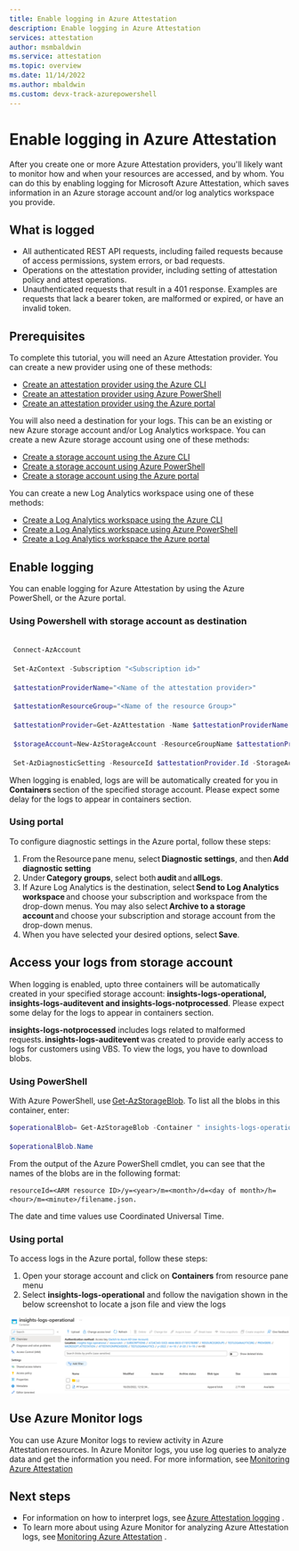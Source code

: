 ```yaml
---
title: Enable logging in Azure Attestation 
description: Enable logging in Azure Attestation 
services: attestation
author: msmbaldwin
ms.service: attestation
ms.topic: overview
ms.date: 11/14/2022
ms.author: mbaldwin 
ms.custom: devx-track-azurepowershell
---
```


# Enable logging in Azure Attestation 

After you create one or more Azure Attestation providers, you'll likely want to monitor how and when your resources are accessed, and by whom. You can do this by enabling logging for Microsoft Azure Attestation, which saves information in an Azure storage account and/or log analytics workspace you provide.  

## What is logged

- All authenticated REST API requests, including failed requests because of access permissions, system errors, or bad requests.
- Operations on the attestation provider, including setting of attestation policy and attest operations.
- Unauthenticated requests that result in a 401 response. Examples are requests that lack a bearer token, are malformed or expired, or have an invalid token. 

## Prerequisites

To complete this tutorial, you will need an Azure Attestation provider. You can create a new provider using one of these methods: 

- [Create an attestation provider using the Azure CLI](quickstart-azure-cli.md)
- [Create an attestation provider using Azure PowerShell](quickstart-powershell.md)
- [Create an attestation provider using the Azure portal](quickstart-portal.md)

You will also need a destination for your logs. This can be an existing or new Azure storage account and/or Log Analytics workspace. You can create a new Azure storage account using one of these methods: 

- [Create a storage account using the Azure CLI](../storage/common/storage-account-create.md)
- [Create a storage account using Azure PowerShell](../storage/common/storage-account-create.md)
- [Create a storage account using the Azure portal](../storage/common/storage-account-create.md)

You can create a new Log Analytics workspace using one of these methods: 

- [Create a Log Analytics workspace using the Azure CLI](../azure-monitor/logs/quick-create-workspace.md)
- [Create a Log Analytics workspace using Azure PowerShell](../azure-monitor/logs/quick-create-workspace.md)
- [Create a Log Analytics workspace the Azure portal](../azure-monitor/logs/quick-create-workspace.md)

 ## Enable logging 

 You can enable logging for Azure Attestation by using the Azure PowerShell, or the Azure portal. 

 ### Using Powershell with storage account as destination

```powershell

 Connect-AzAccount 

 Set-AzContext -Subscription "<Subscription id>"

 $attestationProviderName="<Name of the attestation provider>"

 $attestationResourceGroup="<Name of the resource Group>"

 $attestationProvider=Get-AzAttestation -Name $attestationProviderName -ResourceGroupName $attestationResourceGroup 

 $storageAccount=New-AzStorageAccount -ResourceGroupName $attestationProvider.ResourceGroupName -Name "<Storage Account Name>" -SkuName Standard_LRS -Location "<Location>"

 Set-AzDiagnosticSetting -ResourceId $attestationProvider.Id -StorageAccountId $storageAccount.Id -Enabled $true 

```

 When logging is enabled, logs are will be automatically created for you in **Containers** section of the specified storage account. Please expect some delay for the logs to appear in containers section. 

 ### Using portal

To configure diagnostic settings in the Azure portal, follow these steps: 

1. From the Resource pane menu, select **Diagnostic settings**, and then **Add diagnostic setting**
2. Under **Category groups**, select both **audit** and **allLogs**.
3. If Azure Log Analytics is the destination, select **Send to Log Analytics workspace** and choose your subscription and workspace from the drop-down menus. You may also select **Archive to a storage account** and choose your subscription and storage account from the drop-down menus.
4. When you have selected your desired options, select **Save**.

## Access your logs from storage account 

When logging is enabled, upto three containers will be automatically created  in your specified storage account: **insights-logs-operational, insights-logs-auditevent and insights-logs-notprocessed**. Please expect some delay for the logs to appear in containers section. 

**insights-logs-notprocessed** includes logs related to malformed requests. **insights-logs-auditevent** was created to provide early access to logs for customers using VBS. To view the logs, you have to download blobs. 

### Using PowerShell

With Azure PowerShell, use [Get-AzStorageBlob](../../powershell/module/az.storage/get-azstorageblob.md). To list all the blobs in this container, enter: 

```powershell
$operationalBlob= Get-AzStorageBlob -Container " insights-logs-operational" -Context $storageAccount.Context 

$operationalBlob.Name
```

From the output of the Azure PowerShell cmdlet, you can see that the names of the blobs are in the following format: 

```
resourceId=<ARM resource ID>/y=<year>/m=<month>/d=<day of month>/h=<hour>/m=<minute>/filename.json. 
```

The date and time values use Coordinated Universal Time. 

### Using portal

To access logs in the Azure portal, follow these steps: 

1. Open your storage account and click on **Containers** from resource pane menu
2. Select **insights-logs-operational** and follow the navigation shown in the below screenshot to locate a json file and view the logs

![View logs](./media/view-logs.png)

## Use Azure Monitor logs  

You can use Azure Monitor logs to review activity in Azure Attestation resources. In Azure Monitor logs, you use log queries to analyze data and get the information you need. For more information, see [Monitoring Azure Attestation](monitor-logs.md) 

## Next steps 

- For information on how to interpret logs, see [Azure Attestation logging](view-logs.md) .
- To learn more about using Azure Monitor for analyzing Azure Attestation logs, see [Monitoring Azure Attestation](monitor-azure-attestation.md) . 
